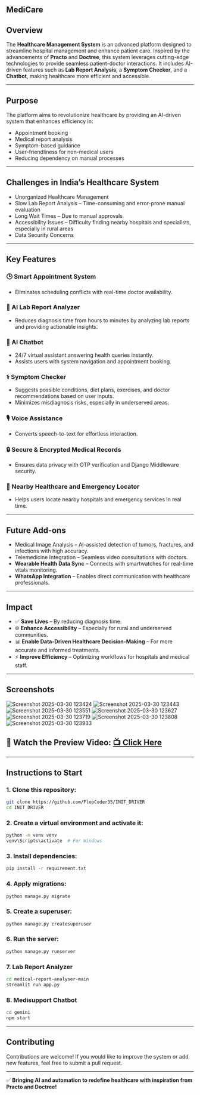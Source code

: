 

## MediCare

## Overview
The **Healthcare Management System** is an advanced platform designed to streamline hospital management and enhance patient care. Inspired by the advancements of **Practo** and **Doctree**, this system leverages cutting-edge technologies to provide seamless patient-doctor interactions. It includes AI-driven features such as **Lab Report Analysis**, a **Symptom Checker**, and a **Chatbot**, making healthcare more efficient and accessible.

---

## Purpose
The platform aims to revolutionize healthcare by providing an AI-driven system that enhances efficiency in:

- Appointment booking  
- Medical report analysis  
- Symptom-based guidance  
- User-friendliness for non-medical users  
- Reducing dependency on manual processes  

---

## Challenges in India’s Healthcare System

- Unorganized Healthcare Management  
- Slow Lab Report Analysis – Time-consuming and error-prone manual evaluation  
- Long Wait Times – Due to manual approvals  
- Accessibility Issues – Difficulty finding nearby hospitals and specialists, especially in rural areas  
- Data Security Concerns 

---

## Key Features

### 🕒 Smart Appointment System
- Eliminates scheduling conflicts with real-time doctor availability.  

### 🔬 AI Lab Report Analyzer
- Reduces diagnosis time from hours to minutes by analyzing lab reports and providing actionable insights.  

### 🤖 AI Chatbot
- 24/7 virtual assistant answering health queries instantly.  
- Assists users with system navigation and appointment booking.  

### ⚕️ Symptom Checker
- Suggests possible conditions, diet plans, exercises, and doctor recommendations based on user inputs.  
- Minimizes misdiagnosis risks, especially in underserved areas.  

### 🎙️ Voice Assistance
- Converts speech-to-text for effortless interaction.  

### 🔒 Secure & Encrypted Medical Records
- Ensures data privacy with OTP verification and Django Middleware security.  

### 🏥 Nearby Healthcare and Emergency Locator
- Helps users locate nearby hospitals and emergency services in real time.  

---

## Future Add-ons

- Medical Image Analysis – AI-assisted detection of tumors, fractures, and infections with high accuracy.  
- Telemedicine Integration – Seamless video consultations with doctors.  
- **Wearable Health Data Sync** – Connects with smartwatches for real-time vitals monitoring.  
- **WhatsApp Integration** – Enables direct communication with healthcare professionals.  

---

## **Impact**

- ✅ **Save Lives** – By reducing diagnosis time.  
- 🌐 **Enhance Accessibility** – Especially for rural and underserved communities.  
- 📊 **Enable Data-Driven Healthcare Decision-Making** – For more accurate and informed treatments.  
- ⚡ **Improve Efficiency** – Optimizing workflows for hospitals and medical staff.  

---

## **Screenshots**
![Screenshot 2025-03-30 123424](https://github.com/user-attachments/assets/2d7078da-20db-4589-812d-77b84c576587)
![Screenshot 2025-03-30 123443](https://github.com/user-attachments/assets/26860df6-1189-4b39-ac0d-79fa862ca943)
![Screenshot 2025-03-30 123551](https://github.com/user-attachments/assets/daeef319-2012-4c10-8ab9-fee6da35f9db)
![Screenshot 2025-03-30 123627](https://github.com/user-attachments/assets/ece1c0cd-a2bf-45df-ba80-0f07bfab0758)
![Screenshot 2025-03-30 123719](https://github.com/user-attachments/assets/63f54197-b737-45bb-996f-00ae4f67dd49)
![Screenshot 2025-03-30 123808](https://github.com/user-attachments/assets/11b31dca-4a67-4815-b44e-fb93ae3a0296)
![Screenshot 2025-03-30 123933](https://github.com/user-attachments/assets/98452eef-9feb-4d8e-b424-69880ed2b0ea)

## 🎥 **Watch the Preview Video:** [📺 Click Here](https://drive.google.com/file/d/1VOb-CUonklgmEApXftBLAzNrojJt_mb9/view?usp=drive_link)  
  

---

## **Instructions to Start**

### 1. Clone this repository:
```bash
git clone https://github.com/FlopCoder35/INIT_DRIVER
cd INIT_DRIVER
```

### 2. Create a virtual environment and activate it:
```bash
python -m venv venv
venv\Scripts\activate  # For Windows
```

### 3. Install dependencies:
```bash
pip install -r requirement.txt
```

### 4. Apply migrations:
```bash
python manage.py migrate
```

### 5. Create a superuser:
```bash
python manage.py createsuperuser
```

### 6. Run the server:
```bash
python manage.py runserver
```


### 7. Lab Report Analyzer
```bash
cd medical-report-analyser-main
streamlit run app.py
```

### 8. Medisupport Chatbot
```bash
cd gemini
npm start
```
---

## **Contributing**
Contributions are welcome! If you would like to improve the system or add new features, feel free to submit a pull request.

---

✅ **Bringing AI and automation to redefine healthcare with inspiration from Practo and Doctree!**
